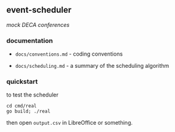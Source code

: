 ## event-scheduler

*mock DECA conferences*

### documentation

- `docs/conventions.md` - coding conventions

- `docs/scheduling.md` - a summary of the scheduling algorithm

### quickstart

to test the scheduler

```
cd cmd/real
go build; ./real
```

then open `output.csv` in LibreOffice or something.
